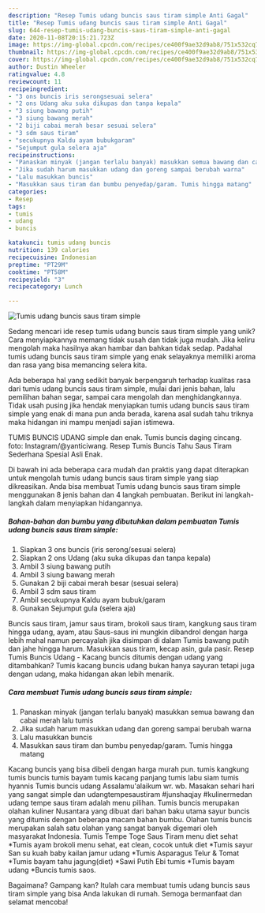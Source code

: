 ```yaml
---
description: "Resep Tumis udang buncis saus tiram simple Anti Gagal"
title: "Resep Tumis udang buncis saus tiram simple Anti Gagal"
slug: 644-resep-tumis-udang-buncis-saus-tiram-simple-anti-gagal
date: 2020-11-08T20:15:21.723Z
image: https://img-global.cpcdn.com/recipes/ce400f9ae32d9ab8/751x532cq70/tumis-udang-buncis-saus-tiram-simple-foto-resep-utama.jpg
thumbnail: https://img-global.cpcdn.com/recipes/ce400f9ae32d9ab8/751x532cq70/tumis-udang-buncis-saus-tiram-simple-foto-resep-utama.jpg
cover: https://img-global.cpcdn.com/recipes/ce400f9ae32d9ab8/751x532cq70/tumis-udang-buncis-saus-tiram-simple-foto-resep-utama.jpg
author: Dustin Wheeler
ratingvalue: 4.8
reviewcount: 11
recipeingredient:
- "3 ons buncis iris serongsesuai selera"
- "2 ons Udang aku suka dikupas dan tanpa kepala"
- "3 siung bawang putih"
- "3 siung bawang merah"
- "2 biji cabai merah besar sesuai selera"
- "3 sdm saus tiram"
- "secukupnya Kaldu ayam bubukgaram"
- "Sejumput gula selera aja"
recipeinstructions:
- "Panaskan minyak (jangan terlalu banyak) masukkan semua bawang dan cabai merah lalu tumis"
- "Jika sudah harum masukkan udang dan goreng sampai berubah warna"
- "Lalu masukkan buncis"
- "Masukkan saus tiram dan bumbu penyedap/garam. Tumis hingga matang"
categories:
- Resep
tags:
- tumis
- udang
- buncis

katakunci: tumis udang buncis 
nutrition: 139 calories
recipecuisine: Indonesian
preptime: "PT29M"
cooktime: "PT58M"
recipeyield: "3"
recipecategory: Lunch

---
```



![Tumis udang buncis saus tiram simple](https://img-global.cpcdn.com/recipes/ce400f9ae32d9ab8/751x532cq70/tumis-udang-buncis-saus-tiram-simple-foto-resep-utama.jpg)

Sedang mencari ide resep tumis udang buncis saus tiram simple yang unik? Cara menyiapkannya memang tidak susah dan tidak juga mudah. Jika keliru mengolah maka hasilnya akan hambar dan bahkan tidak sedap. Padahal tumis udang buncis saus tiram simple yang enak selayaknya memiliki aroma dan rasa yang bisa memancing selera kita.

Ada beberapa hal yang sedikit banyak berpengaruh terhadap kualitas rasa dari tumis udang buncis saus tiram simple, mulai dari jenis bahan, lalu pemilihan bahan segar, sampai cara mengolah dan menghidangkannya. Tidak usah pusing jika hendak menyiapkan tumis udang buncis saus tiram simple yang enak di mana pun anda berada, karena asal sudah tahu triknya maka hidangan ini mampu menjadi sajian istimewa.

TUMIS BUNCIS UDANG simple dan enak. Tumis buncis daging cincang. foto: Instagram/@yanticiwang. Resep Tumis Buncis Tahu Saus Tiram Sederhana Spesial Asli Enak.


Di bawah ini ada beberapa cara mudah dan praktis yang dapat diterapkan untuk mengolah tumis udang buncis saus tiram simple yang siap dikreasikan. Anda bisa membuat Tumis udang buncis saus tiram simple menggunakan 8 jenis bahan dan 4 langkah pembuatan. Berikut ini langkah-langkah dalam menyiapkan hidangannya.

<!--inarticleads1-->

##### Bahan-bahan dan bumbu yang dibutuhkan dalam pembuatan Tumis udang buncis saus tiram simple:

1. Siapkan 3 ons buncis (iris serong/sesuai selera)
1. Siapkan 2 ons Udang (aku suka dikupas dan tanpa kepala)
1. Ambil 3 siung bawang putih
1. Ambil 3 siung bawang merah
1. Gunakan 2 biji cabai merah besar (sesuai selera)
1. Ambil 3 sdm saus tiram
1. Ambil secukupnya Kaldu ayam bubuk/garam
1. Gunakan Sejumput gula (selera aja)


Buncis saus tiram, jamur saus tiram, brokoli saus tiram, kangkung saus tiram hingga udang, ayam, atau Saus-saus ini mungkin dibandrol dengan harga lebih mahal namun percayalah jika disimpan di dalam Tumis bawang putih dan jahe hingga harum. Masukkan saus tiram, kecap asin, gula pasir. Resep Tumis Buncis Udang - Kacang buncis ditumis dengan udang yang ditambahkan? Tumis kacang buncis udang bukan hanya sayuran tetapi juga dengan udang, maka hidangan akan lebih menarik. 

<!--inarticleads2-->

##### Cara membuat Tumis udang buncis saus tiram simple:

1. Panaskan minyak (jangan terlalu banyak) masukkan semua bawang dan cabai merah lalu tumis
1. Jika sudah harum masukkan udang dan goreng sampai berubah warna
1. Lalu masukkan buncis
1. Masukkan saus tiram dan bumbu penyedap/garam. Tumis hingga matang


Kacang buncis yang bisa dibeli dengan harga murah pun. tumis kangkung tumis buncis tumis bayam tumis kacang panjang tumis labu siam tumis hyannis Tumis buncis udang Assalamu&#39;alaikum wr. wb. Masakan sehari hari yang sangat simple dan udangtempesaustiram #junshaqjay #kulinermedan udang tempe saus tiram adalah menu pilihan. Tumis buncis merupakan olahan kuliner Nusantara yang dibuat dari bahan baku utama sayur buncis yang ditumis dengan beberapa macam bahan bumbu. Olahan tumis buncis merupakan salah satu olahan yang sangat banyak digemari oleh masyarakat Indonesia. Tumis Tempe Toge Saus Tiram menu diet sehat *Tumis ayam brokoli menu sehat, eat clean, cocok untuk diet *Tumis sayur San su kuah baby kailan jamur udang *Tumis Asparagus Telur &amp; Tomat *Tumis bayam tahu jagung(diet) *Sawi Putih Ebi tumis *Tumis bayam udang *Buncis tumis saos. 

Bagaimana? Gampang kan? Itulah cara membuat tumis udang buncis saus tiram simple yang bisa Anda lakukan di rumah. Semoga bermanfaat dan selamat mencoba!
